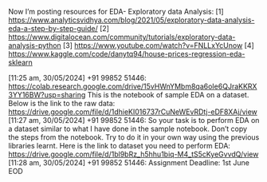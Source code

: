 Now I’m posting resources for EDA- Exploratory data Analysis:
[1] https://www.analyticsvidhya.com/blog/2021/05/exploratory-data-analysis-eda-a-step-by-step-guide/
[2] https://www.digitalocean.com/community/tutorials/exploratory-data-analysis-python
[3] https://www.youtube.com/watch?v=FNLLxYcUnow
[4] https://www.kaggle.com/code/danytq94/house-prices-regression-eda-sklearn

[11:25 am, 30/05/2024] +91 99852 51446: https://colab.research.google.com/drive/15vHWnYMbm8qa6oIe6QJraKKRX3YY16BW?usp=sharing
This is the notebook of sample EDA on a dataset. 
Below is the link to the raw data:
https://drive.google.com/file/d/1dhieKI016737rCuNeWEvRDtj-eDF8XAj/view
[11:27 am, 30/05/2024] +91 99852 51446: So your task is to perform EDA on a dataset similar to what I have done in the sample notebook. Don’t copy the steps from the notebook. Try to do it in your own way using the previous libraries learnt. Here is the link to dataset you need to perform EDA:
https://drive.google.com/file/d/1bl9bRz_h5hhu1biq-M4_tS5cKyeGvvdQ/view
[11:28 am, 30/05/2024] +91 99852 51446: Assignment Deadline:  1st June EOD
